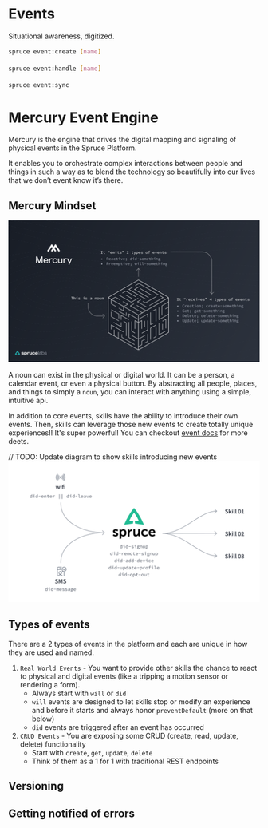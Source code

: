 # Events
Situational awareness, digitized.

```bash
spruce event:create [name]

spruce event:handle [name]

spruce event:sync

```

# Mercury Event Engine

Mercury is the engine that drives the digital mapping and signaling of physical events in the Spruce Platform. 

It enables you to orchestrate complex interactions between people and things in such a way as to blend the technology so beautifully into our lives that we don’t event know it’s there.

## Mercury Mindset

![Mercury](../_images/mercury.png?raw=true "Mercury")

A noun can exist in the physical or digital world. It can be a person, a calendar event, or even a physical button. By abstracting all people, places, and things to simply a `noun`, you can interact with anything using a simple, intuitive api.

In addition to core events, skills have the ability to introduce their own events. Then, skills can leverage those new events to create totally unique experiences!! It's super powerful! You can checkout [event docs](events.md) for more deets.

// TODO: Update diagram to show skills introducing new events
![Event Architecture](../_images/Architecture.png?raw=true "Event Architecture")

## Types of events

There are a 2 types of events in the platform and each are unique in how they are used and named.

1. `Real World Events` - You want to provide other skills the chance to react to physical and digital events (like a tripping a motion sensor or rendering a form).
    - Always start with `will` or `did`
    - `will` events are designed to let skills stop or modify an experience and before it starts and always honor `preventDefault` (more on that below)
    - `did` events are triggered after an event has occurred
2. `CRUD Events` - You are exposing some CRUD (create, read, update, delete) functionality
    - Start with `create`, `get`, `update`, `delete`
    - Think of them as a 1 for 1 with traditional REST endpoints

## Versioning

## Getting notified of errors